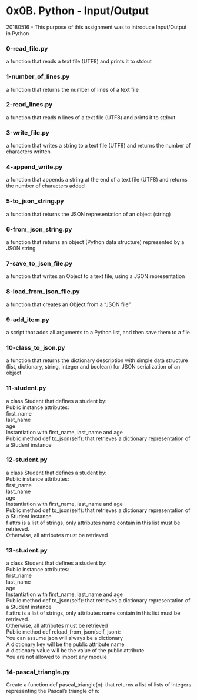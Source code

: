 # 0x0B. Python - Input/Output

20180516 - This purpose of this assignment was to introduce Input/Output in Python

### 0-read_file.py
a function that reads a text file (UTF8) and prints it to stdout

### 1-number_of_lines.py
a function that returns the number of lines of a text file

### 2-read_lines.py
a function that reads n lines of a text file (UTF8) and prints it to stdout

### 3-write_file.py
a function that writes a string to a text file (UTF8) and returns the number of characters written

### 4-append_write.py
a function that appends a string at the end of a text file (UTF8) and returns the number of characters added

### 5-to_json_string.py
a function that returns the JSON representation of an object (string)

### 6-from_json_string.py
a function that returns an object (Python data structure) represented by a JSON string

### 7-save_to_json_file.py
a function that writes an Object to a text file, using a JSON representation

### 8-load_from_json_file.py
a function that creates an Object from a “JSON file”

### 9-add_item.py
a script that adds all arguments to a Python list, and then save them to a file

### 10-class_to_json.py
a function that returns the dictionary description with simple data structure (list, dictionary, string, integer and boolean) for JSON serialization of an object

### 11-student.py
a class Student that defines a student by:  
Public instance attributes:  
first_name  
last_name  
age  
Instantiation with first_name, last_name and age  
Public method def to_json(self): that retrieves a dictionary representation of a Student instance  

### 12-student.py
a class Student that defines a student by:  
Public instance attributes:  
first_name  
last_name  
age  
Instantiation with first_name, last_name and age  
Public method def to_json(self): that retrieves a dictionary representation of a Student instance  
f attrs is a list of strings, only attributes name contain in this list must be retrieved.  
Otherwise, all attributes must be retrieved  

### 13-student.py
a class Student that defines a student by:  
Public instance attributes:  
first_name  
last_name  
age  
Instantiation with first_name, last_name and age  
Public method def to_json(self): that retrieves a dictionary representation of a Student instance  
f attrs is a list of strings, only attributes name contain in this list must be retrieved.  
Otherwise, all attributes must be retrieved  
Public method def reload_from_json(self, json):  
You can assume json will always be a dictionary  
A dictionary key will be the public attribute name  
A dictionary value will be the value of the public attribute  
You are not allowed to import any module  

### 14-pascal_triangle.py
Create a function def pascal_triangle(n): that returns a list of lists of integers representing the Pascal’s triangle of n:
